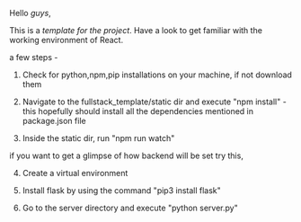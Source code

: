Hello *guys*,

This is a *template for the project*.
Have a look to get familiar with the working environment of React.

a few steps - 

1. Check for python,npm,pip installations on your machine, if not download them

2. Navigate to the fullstack_template/static dir and execute "npm install" - this hopefully should install all the dependencies mentioned in package.json file

3. Inside the static dir, run "npm run watch"

if you want to get a glimpse of how backend will be set try this,

4. Create a virtual environment

5. Install flask by using the command "pip3 install flask"

6. Go to the server directory and execute "python server.py"
